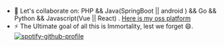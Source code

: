 - 👯 Let's collaborate on: PHP && Java(SpringBoot || android ) && Go && Python && Javascript(Vue || React) . [Here is my oss platform](https://github.com/packageproposals)
- ⚡ The Ultimate goal of all this is Immortality, lest we forget 😄.
[![spotify-github-profile](https://spotify-github-profile.vercel.app/api/view?uid=31xop7r52mpq4huefvpyty3brvpe&cover_image=true&theme=novatorem&show_offline=false&background_color=121212&interchange=false&bar_color=53b14f&bar_color_cover=true)](https://spotify-github-profile.vercel.app/api/view?uid=31xop7r52mpq4huefvpyty3brvpe&redirect=true)

